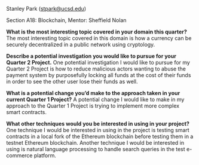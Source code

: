 Stanley Park (stpark@ucsd.edu)

Section A18: Blockchain, Mentor: Sheffield Nolan

**What is the most interesting topic covered in your domain this quarter?**
The most interesting topic covered in this domain is how a currency can be securely decentralized in a public network using cryptology.

**Describe a potential investigation you would like to pursue for your Quarter 2 Project.**
One potential investigation I would like to pursue for my Quarter 2 Project is how to reduce malicious actors wanting to abuse the payment system by purposefully locking all funds at the cost of their funds in order to see the other user lose their funds as well.

**What is a potential change you’d make to the approach taken in your current Quarter 1 Project?**
A potential change I would like to make in my approach to the Quarter 1 Project is trying to implement more complex smart contracts.

**What other techniques would you be interested in using in your project?**
One technique I would be interested in using in the project is testing smart contracts in a local fork of the Ethereum blockchain before testing them in a testnet Ethereum blockchain. Another technique I would be interested in using is natural language processing to handle search queries in the test e-commerce platform.